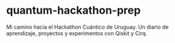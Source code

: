 # quantum-hackathon-prep
Mi camino hacia el Hackathon Cuántico de Uruguay. Un diario de aprendizaje, proyectos y experimentos con Qiskit y Cirq.
